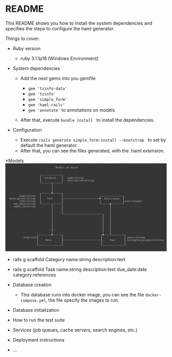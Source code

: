 # README

This README shows you how to install the system dependencies and specifies the steps to configure the haml generator.

Things to cover:

* Ruby version
    * ruby 3.1.1p18 (Windows Environment)


* System dependencies
    * Add the next gems into you gemfile

        * <code>gem 'tzinfo-data'</code>
        * <code>gem 'tzinfo'</code>
        * <code>gem 'simple_form'</code>
        * <code>gem 'haml-rails'</code>
        * <code>gem 'annotate'</code> to annotations on models
    * After that, execute <code>bundle install </code> to install the dependencies.


* Configuration
    * Execute <code>rails generate simple_form:install --bootstrap </code> to set by default the haml generator.
    * After that, you can see the files generated, with the .haml extension.


*Models
![Alt text](model.PNG "**Title**")
* rails g scaffold Category name:string description:text
* rails g scaffold Task name:string description:text due_date:date category:references



* Database creation
    * This database runs into docker image, you can see the file <code>docker-compose.yml</code>, the file specify the images to run.


* Database initialization

* How to run the test suite

* Services (job queues, cache servers, search engines, etc.)

* Deployment instructions

* ...

